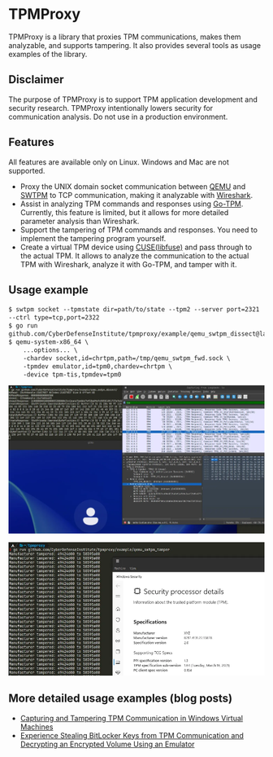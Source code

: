 # TPMProxy

TPMProxy is a library that proxies TPM communications, makes them analyzable, and supports tampering.
It also provides several tools as usage examples of the library.

## Disclaimer

The purpose of TPMProxy is to support TPM application development and security research.
TPMProxy intentionally lowers security for communication analysis.
Do not use in a production environment.

## Features

All features are available only on Linux. Windows and Mac are not supported.

* Proxy the UNIX domain socket communication between [QEMU](https://www.qemu.org/) and [SWTPM](https://github.com/stefanberger/swtpm) to TCP communication, making it analyzable with [Wireshark](https://www.wireshark.org/).
* Assist in analyzing TPM commands and responses using [Go-TPM](https://github.com/google/go-tpm). Currently, this feature is limited, but it allows for more detailed parameter analysis than Wireshark.
* Support the tampering of TPM commands and responses. You need to implement the tampering program yourself.
* Create a virtual TPM device using [CUSE(libfuse)](https://github.com/libfuse/libfuse) and pass through to the actual TPM. It allows to analyze the communication to the actual TPM with Wireshark, analyze it with Go-TPM, and tamper with it.

## Usage example

```
$ swtpm socket --tpmstate dir=path/to/state --tpm2 --server port=2321 --ctrl type=tcp,port=2322
$ go run github.com/CyberDefenseInstitute/tpmproxy/example/qemu_swtpm_dissect@latest
$ qemu-system-x86_64 \
    ...options... \
    -chardev socket,id=chrtpm,path=/tmp/qemu_swtpm_fwd.sock \
    -tpmdev emulator,id=tpm0,chardev=chrtpm \
    -device tpm-tis,tpmdev=tpm0
```

![dissect](img/dissect.webp)

![tamper](img/tamper.webp)

## More detailed usage examples (blog posts)

* [Capturing and Tampering TPM Communication in Windows Virtual Machines](https://io.cyberdefense.jp/en/entry/capturing-and-tampering-tpm-communication-in-windows-virtual-machines/)
* [Experience Stealing BitLocker Keys from TPM Communication and Decrypting an Encrypted Volume Using an Emulator](https://io.cyberdefense.jp/en/entry/experience-stealing-bitlocker-keys-from-tpm-communication-and-decrypting-an-encrypted-volume-using-an-emulator/)